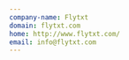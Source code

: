 ```yaml
---
company-name: Flytxt
domain: flytxt.com
home: http://www.flytxt.com/
email: info@flytxt.com
---
```




